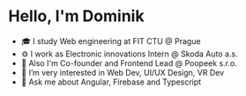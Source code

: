 # Hello, I'm Dominik

- 🎓 I study Web engineering at FIT CTU @ Prague
- ⚙️ I work as Electronic innovations Intern @ Skoda Auto a.s.
- 🔭 Also I'm Co-founder and Frontend Lead @ Poopeek s.r.o.
- 👀 I’m very interested in Web Dev, UI/UX Design, VR Dev
- 💬 Ask me about Angular, Firebase and Typescript
